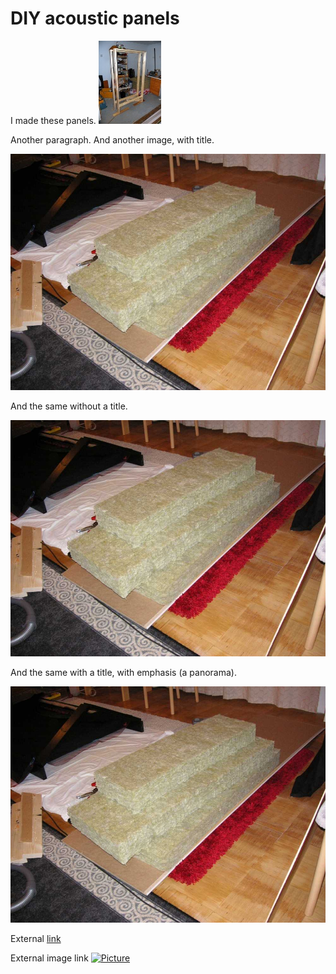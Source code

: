 DIY acoustic panels
===================

I made these panels. [![Panels](thumb.jpg)](panels_1.jpg)

Another paragraph. And another image, with title.

![Vuorivilla](panels_2.jpg "Testing image title. This one is a really long one so as to wrap over multiple lines and so on.")

And the same without a title.

![Vuorivilla](panels_2.jpg)

And the same with a title, with emphasis (a panorama).

*![Vuorivilla](panels_2.jpg "This is a really important picture.")*


External [link](http://www.google.fi)

External image link [![Picture](https://upload.wikimedia.org/wikipedia/commons/thumb/7/7d/QEW_east_to_Red_Hill_Valley_Pkwy.jpg/133px-QEW_east_to_Red_Hill_Valley_Pkwy.jpg)](https://en.wikipedia.org/wiki/Main_Page#/media/File:QEW_east_to_Red_Hill_Valley_Pkwy.jpg)

